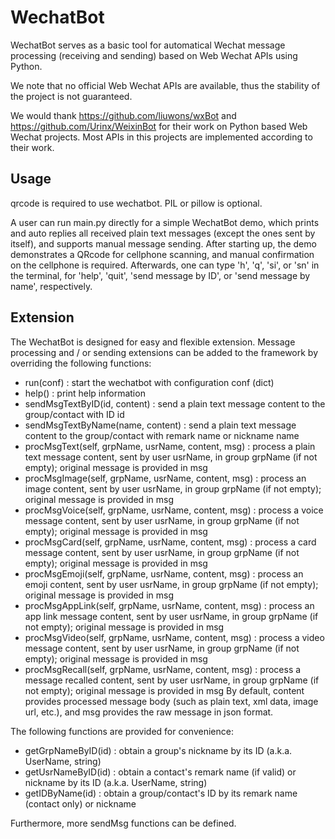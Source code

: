 # WechatBot

WechatBot serves as a basic tool for automatical Wechat message processing (receiving and sending) based on Web Wechat APIs using Python.

We note that no official Web Wechat APIs are available, thus the stability of the project is not guaranteed.

We would thank https://github.com/liuwons/wxBot and https://github.com/Urinx/WeixinBot for their work on Python based Web Wechat projects. Most APIs in this projects are implemented according to their work.

## Usage

qrcode is required to use wechatbot. PIL or pillow is optional.

A user can run main.py directly for a simple WechatBot demo, which prints and auto replies all received plain text messages (except the ones sent by itself), and supports manual message sending. After starting up, the demo demonstrates a QRcode for cellphone scanning, and manual confirmation on the cellphone is required. Afterwards, one can type 'h', 'q', 'si', or 'sn' in the terminal, for 'help', 'quit', 'send message by ID', or 'send message by name', respectively.

## Extension

The WechatBot is designed for easy and flexible extension. Message processing and / or sending extensions can be added to the framework by overriding the following functions:
- run(conf)           : start the wechatbot with configuration conf (dict)
- help()              : print help information
- sendMsgTextByID(id, content)        : send a plain text message content to the group/contact with ID id
- sendMsgTextByName(name, content)    : send a plain text message content to the group/contact with remark name or nickname name
- procMsgText(self, grpName, usrName, content, msg)   : process a plain text message content, sent by user usrName, in group grpName (if not empty); original message is provided in msg
- procMsgImage(self, grpName, usrName, content, msg)  : process an image content, sent by user usrName, in group grpName (if not empty); original message is provided in msg
- procMsgVoice(self, grpName, usrName, content, msg)  : process a voice message content, sent by user usrName, in group grpName (if not empty); original message is provided in msg
- procMsgCard(self, grpName, usrName, content, msg)   : process a card message content, sent by user usrName, in group grpName (if not empty); original message is provided in msg
- procMsgEmoji(self, grpName, usrName, content, msg)  : process an emoji content, sent by user usrName, in group grpName (if not empty); original message is provided in msg
- procMsgAppLink(self, grpName, usrName, content, msg)    : process an app link message content, sent by user usrName, in group grpName (if not empty); original message is provided in msg
- procMsgVideo(self, grpName, usrName, content, msg)  : process a video message content, sent by user usrName, in group grpName (if not empty); original message is provided in msg
- procMsgRecall(self, grpName, usrName, content, msg) : process a message recalled content, sent by user usrName, in group grpName (if not empty); original message is provided in msg
By default, content provides processed message body (such as plain text, xml data, image url, etc.), and msg provides the raw message in json format.

The following functions are provided for convenience:
- getGrpNameByID(id)  : obtain a group's nickname by its ID (a.k.a. UserName, string)
- getUsrNameByID(id)  : obtain a contact's remark name (if valid) or nickname by its ID (a.k.a. UserName, string)
- getIDByName(id)     : obtain a group/contact's ID by its remark name (contact only) or nickname

Furthermore, more sendMsg functions can be defined.
